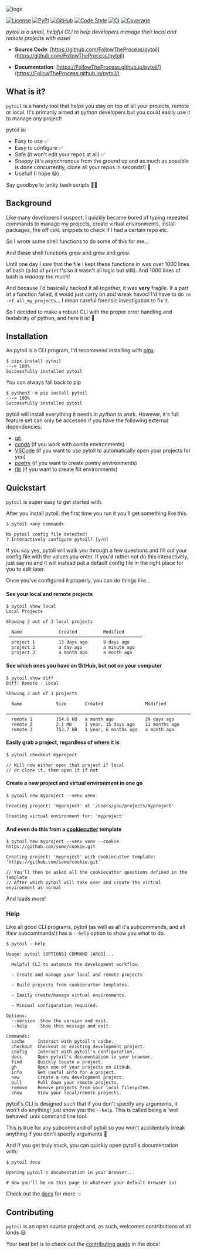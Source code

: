 ![logo](https://github.com/FollowTheProcess/pytoil/raw/main/docs/img/logo.png)

[![License](https://img.shields.io/github/license/FollowTheProcess/pytoil)](https://github.com/FollowTheProcess/pytoil)
[![PyPI](https://img.shields.io/pypi/v/pytoil.svg?logo=python)](https://pypi.python.org/pypi/pytoil)
[![GitHub](https://img.shields.io/github/v/release/FollowTheProcess/pytoil?logo=github&sort=semver)](https://github.com/FollowTheProcess/pytoil)
[![Code Style](https://img.shields.io/badge/code%20style-black-black)](https://github.com/FollowTheProcess/pytoil)
[![CI](https://github.com/FollowTheProcess/pytoil/workflows/CI/badge.svg)](https://github.com/FollowTheProcess/pytoil/actions?query=workflow%3ACI)
[![Coverage](https://github.com/FollowTheProcess/pytoil/raw/main/docs/img/coverage.svg)](https://github.com/FollowTheProcess/pytoil)

*pytoil is a small, helpful CLI to help developers manage their local and remote projects with ease!*

* **Source Code**: [https://github.com/FollowTheProcess/pytoil](https://github.com/FollowTheProcess/pytoil)

* **Documentation**: [https://FollowTheProcess.github.io/pytoil/](https://FollowTheProcess.github.io/pytoil/)

## What is it?

`pytoil` is a handy tool that helps you stay on top of all your projects, remote or local. It's primarily aimed at python developers but you could easily use it to manage any project!

pytoil is:

* Easy to use ✅
* Easy to configure ✅
* Safe (it won't edit your repos at all) ✅
* Snappy (it's asynchronous from the ground up and as much as possible is done concurrently, clone all your repos in seconds!) 💨
* Useful! (I hope 😃)

Say goodbye to janky bash scripts 👋🏻

## Background

Like many developers I suspect, I quickly became bored of typing repeated commands to manage my projects, create virtual environments, install packages, fire off `cURL` snippets to check if I had a certain repo etc.

So I wrote some shell functions to do some of this for me...

And these shell functions grew and grew and grew.

Until one day I saw that the file I kept these functions in was over 1000 lines of bash (a lot of `printf`'s so it wasn't all logic but still). And 1000 lines of bash is *waaaay* too much!

And because I'd basically hacked it all together, it was **very** fragile. If a part of a function failed, it would just carry on and wreak havoc! I'd have to do `rm -rf all_my_projects`... I mean careful forensic investigation to fix it.

So I decided to make a robust CLI with the proper error handling and testability of python, and here it is! 🎉

## Installation

As pytoil is a CLI program, I'd recommend installing with [pipx].

```shell
$ pipx install pytoil
---> 100%
Successfully installed pytoil
```

You can always fall back to pip

```shell
$ python3 -m pip install pytoil
---> 100%
Successfully installed pytoil
```

pytoil will install everything it needs *in python* to work. However, it's full feature set can only be accessed if you have the following external dependencies:

* [git]
* [conda] (if you work with conda environments)
* [VSCode] (if you want to use pytoil to automatically open your projects for you)
* [poetry] (if you want to create poetry environments)
* [flit] (if you want to create flit environments)

## Quickstart

`pytoil` is super easy to get started with.

After you install pytoil, the first time you run it you'll get something like this.

```plain
$ pytoil <any command>

No pytoil config file detected!
? Interactively configure pytoil? [y/n]
```

If you say yes, pytoil will walk you through a few questions and fill out your config file with the values you enter. If you'd rather not do this interactively, just say no and it will instead put a default config file in the right place for you to edit later.

Once you've configured it properly, you can do things like...

#### See your local and remote projects

```plain
$ pytoil show local
Local Projects

Showing 3 out of 3 local projects

  Name              Created          Modified
 ───────────────────────────────────────────────────
  project 1         13 days ago      9 days ago
  project 2         a day ago        a minute ago
  project 3         a month ago      a month ago
```

#### See which ones you have on GitHub, but not on your computer

```plain
$ pytoil show diff
Diff: Remote - Local

Showing 3 out of 3 projects

  Name             Size       Created                Modified
 ─────────────────────────────────────────────────────────────────────────
  remote 1         154.6 kB   a month ago            29 days ago
  remote 2         2.1 MB     1 year, 15 days ago    11 months ago
  remote 3         753.7 kB   1 year, 6 months ago   a month ago
```

#### Easily grab a project, regardless of where it is

```plain
$ pytoil checkout myproject

// Will now either open that project if local
// or clone it, then open it if not
```

#### Create a new project and virtual environment in one go

```plain
$ pytoil new myproject --venv venv

Creating project: 'myproject' at '/Users/you/projects/myproject'

Creating virtual environment for: 'myproject'
```

#### And even do this from a [cookiecutter] template

```plain
$ pytoil new myproject --venv venv --cookie https://github.com/some/cookie.git

Creating project: 'myproject' with cookiecutter template: 'https://github.com/some/cookie.git'

// You'll then be asked all the cookiecutter questions defined in the template
// After which pytoil will take over and create the virtual environment as normal
```

And loads more!

### Help

Like all good CLI programs, pytoil (as well as all it's subcommands, and all *their* subcommands!) has a `--help` option to show you what to do.

```plain
$ pytoil --help

Usage: pytoil [OPTIONS] COMMAND [ARGS]...

  Helpful CLI to automate the development workflow.

  - Create and manage your local and remote projects

  - Build projects from cookiecutter templates.

  - Easily create/manage virtual environments.

  - Minimal configuration required.

Options:
  --version  Show the version and exit.
  --help     Show this message and exit.

Commands:
  cache     Interact with pytoil's cache.
  checkout  Checkout an existing development project.
  config    Interact with pytoil's configuration.
  docs      Open pytoil's documentation in your browser.
  find      Quickly locate a project.
  gh        Open one of your projects on GitHub.
  info      Get useful info for a project.
  new       Create a new development project.
  pull      Pull down your remote projects.
  remove    Remove projects from your local filesystem.
  show      View your local/remote projects.
```

pytoil's CLI is designed such that if you don't specify any arguments, it won't do anything! just show you the `--help`. This is called being a 'well behaved' unix command line tool.

This is true for any subcommand of pytoil so you won't accidentally break anything if you don't specify arguments 🎉

And if you get truly stuck, you can quickly open pytoil's documentation with:

```plain
$ pytoil docs

Opening pytoil's documentation in your browser...

# Now you'll be on this page in whatever your default browser is!
```

Check out the [docs] for more 💥

## Contributing

`pytoil` is an open source project and, as such, welcomes contributions of all kinds 😃

Your best bet is to check out the [contributing guide] in the docs!

[pipx]: https://pipxproject.github.io/pipx/
[docs]: https://FollowTheProcess.github.io/pytoil/
[FollowTheProcess/poetry_pypackage]: https://github.com/FollowTheProcess/poetry_pypackage
[wasabi]: https://github.com/ines/wasabi
[httpx]: https://www.python-httpx.org
[async-click]: https://github.com/python-trio/asyncclick
[contributing guide]: https://followtheprocess.github.io/pytoil/contributing/contributing.html
[git]: https://git-scm.com
[conda]: https://docs.conda.io/en/latest/
[VSCode]: https://code.visualstudio.com
[config]: config.md
[cookiecutter]: https://github.com/cookiecutter/cookiecutter
[poetry]: https://python-poetry.org
[flit]: https://flit.readthedocs.io
